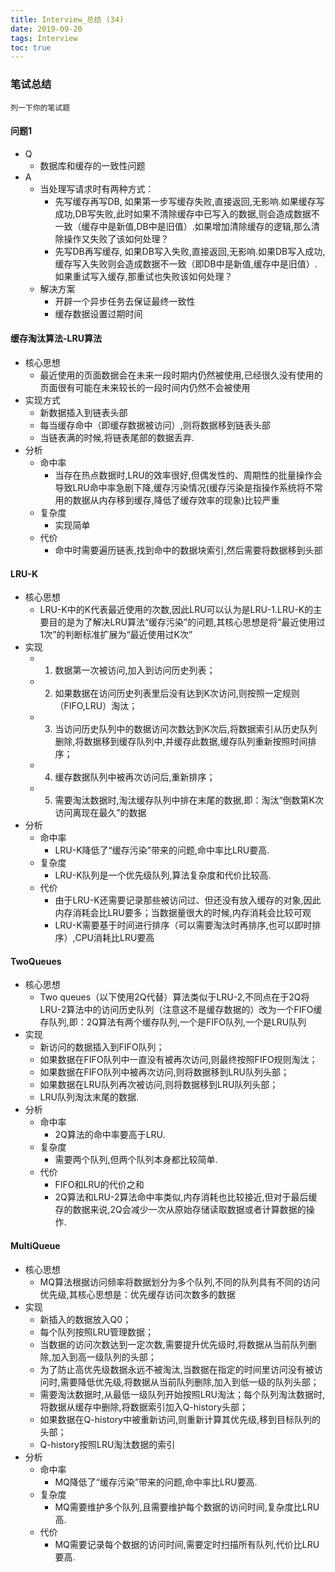 ```yaml
---
title: Interview_总结 (34)
date: 2019-09-20
tags: Interview
toc: true
---
```


### 笔试总结
    列一下你的笔试题
    
<!-- more -->

#### 问题1
- Q
    * 数据库和缓存的一致性问题
- A
    * 当处理写请求时有两种方式：
        * 先写缓存再写DB, 如果第一步写缓存失败,直接返回,无影响.如果缓存写成功,DB写失败,此时如果不清除缓存中已写入的数据,则会造成数据不一致（缓存中是新值,DB中是旧值）.如果增加清除缓存的逻辑,那么清除操作又失败了该如何处理？
        * 先写DB再写缓存, 如果DB写入失败,直接返回,无影响.如果DB写入成功,缓存写入失败则会造成数据不一致（即DB中是新值,缓存中是旧值）.如果重试写入缓存,那重试也失败该如何处理？
    * 解决方案
        * 开辟一个异步任务去保证最终一致性
        * 缓存数据设置过期时间
    

#### 缓存淘汰算法-LRU算法
- 核心思想
    * 最近使用的页面数据会在未来一段时期内仍然被使用,已经很久没有使用的页面很有可能在未来较长的一段时间内仍然不会被使用
- 实现方式
    * 新数据插入到链表头部
    * 每当缓存命中（即缓存数据被访问）,则将数据移到链表头部
    * 当链表满的时候,将链表尾部的数据丢弃.
- 分析
    * 命中率
        * 当存在热点数据时,LRU的效率很好,但偶发性的、周期性的批量操作会导致LRU命中率急剧下降,缓存污染情况(缓存污染是指操作系统将不常用的数据从内存移到缓存,降低了缓存效率的现象)比较严重
    * 复杂度
        * 实现简单
    * 代价
        * 命中时需要遍历链表,找到命中的数据块索引,然后需要将数据移到头部

#### LRU-K
- 核心思想
    * LRU-K中的K代表最近使用的次数,因此LRU可以认为是LRU-1.LRU-K的主要目的是为了解决LRU算法“缓存污染”的问题,其核心思想是将“最近使用过1次”的判断标准扩展为“最近使用过K次”
- 实现
    * 1. 数据第一次被访问,加入到访问历史列表；
    * 2. 如果数据在访问历史列表里后没有达到K次访问,则按照一定规则（FIFO,LRU）淘汰；
    * 3. 当访问历史队列中的数据访问次数达到K次后,将数据索引从历史队列删除,将数据移到缓存队列中,并缓存此数据,缓存队列重新按照时间排序；
    * 4. 缓存数据队列中被再次访问后,重新排序；
    * 5. 需要淘汰数据时,淘汰缓存队列中排在末尾的数据,即：淘汰“倒数第K次访问离现在最久”的数据
- 分析
    * 命中率
        * LRU-K降低了“缓存污染”带来的问题,命中率比LRU要高.
    * 复杂度
        * LRU-K队列是一个优先级队列,算法复杂度和代价比较高.
    * 代价
        * 由于LRU-K还需要记录那些被访问过、但还没有放入缓存的对象,因此内存消耗会比LRU要多；当数据量很大的时候,内存消耗会比较可观
        * LRU-K需要基于时间进行排序（可以需要淘汰时再排序,也可以即时排序）,CPU消耗比LRU要高

#### TwoQueues
- 核心思想
    * Two queues（以下使用2Q代替）算法类似于LRU-2,不同点在于2Q将LRU-2算法中的访问历史队列（注意这不是缓存数据的）改为一个FIFO缓存队列,即：2Q算法有两个缓存队列,一个是FIFO队列,一个是LRU队列
- 实现
    * 新访问的数据插入到FIFO队列；
    * 如果数据在FIFO队列中一直没有被再次访问,则最终按照FIFO规则淘汰；
    * 如果数据在FIFO队列中被再次访问,则将数据移到LRU队列头部；
    * 如果数据在LRU队列再次被访问,则将数据移到LRU队列头部；
    * LRU队列淘汰末尾的数据.
- 分析
    * 命中率
        * 2Q算法的命中率要高于LRU.
    * 复杂度
        * 需要两个队列,但两个队列本身都比较简单.
    * 代价
        * FIFO和LRU的代价之和
        * 2Q算法和LRU-2算法命中率类似,内存消耗也比较接近,但对于最后缓存的数据来说,2Q会减少一次从原始存储读取数据或者计算数据的操作.

#### MultiQueue
- 核心思想
    * MQ算法根据访问频率将数据划分为多个队列,不同的队列具有不同的访问优先级,其核心思想是：优先缓存访问次数多的数据
- 实现
    * 新插入的数据放入Q0；
    * 每个队列按照LRU管理数据；
    * 当数据的访问次数达到一定次数,需要提升优先级时,将数据从当前队列删除,加入到高一级队列的头部；
    * 为了防止高优先级数据永远不被淘汰,当数据在指定的时间里访问没有被访问时,需要降低优先级,将数据从当前队列删除,加入到低一级的队列头部；
    * 需要淘汰数据时,从最低一级队列开始按照LRU淘汰；每个队列淘汰数据时,将数据从缓存中删除,将数据索引加入Q-history头部；
    * 如果数据在Q-history中被重新访问,则重新计算其优先级,移到目标队列的头部；
    * Q-history按照LRU淘汰数据的索引
- 分析
    * 命中率
        * MQ降低了“缓存污染”带来的问题,命中率比LRU要高.
    * 复杂度
        * MQ需要维护多个队列,且需要维护每个数据的访问时间,复杂度比LRU高.
    * 代价
        * MQ需要记录每个数据的访问时间,需要定时扫描所有队列,代价比LRU要高.

